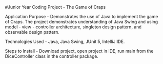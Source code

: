 #Junior Year Coding Project - The Game of Craps

Application Purpose - Demonstrates the use of Java to implement the game of Craps.
                      The project demonstrates understanding of Java Swing and using
                      model - view - controller architecture, singleton design pattern,
                      and observable design pattern.

Technologies Used - Java, Java Swing, JUnit 5, IntelliJ IDE.

Steps to Install - Download project, open project in IDE, run main from the DiceController class in the controller package.
